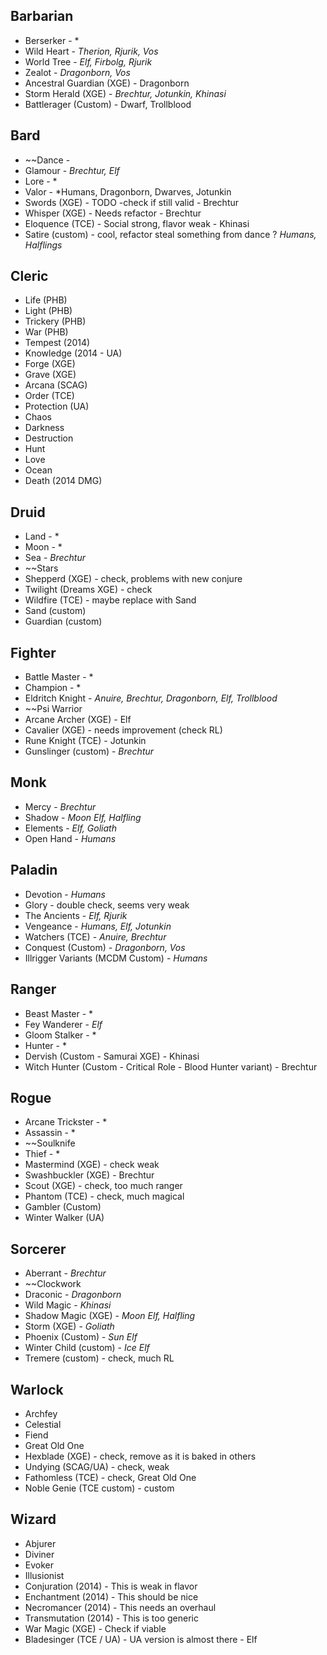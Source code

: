 
## Barbarian
- Berserker - *
- Wild Heart - *Therion, Rjurik, Vos*
- World Tree - *Elf, Firbolg, Rjurik*
- Zealot - *Dragonborn, Vos*
- Ancestral Guardian (XGE) - Dragonborn
- Storm Herald (XGE) - *Brechtur, Jotunkin, Khinasi*
- Battlerager (Custom) - Dwarf, Trollblood

## Bard
- ~~Dance - 
- Glamour - *Brechtur, Elf*
- Lore - *
- Valor - *Humans, Dragonborn, Dwarves, Jotunkin
- Swords (XGE) - TODO -check if still valid - Brechtur
- Whisper (XGE) - Needs refactor - Brechtur
- Eloquence (TCE) - Social strong, flavor weak - Khinasi
- Satire (custom) - cool, refactor steal something from dance ? *Humans, Halflings*

## Cleric
- Life (PHB)
- Light (PHB)
- Trickery (PHB)
- War (PHB)
- Tempest (2014)
- Knowledge (2014 - UA)
- Forge (XGE)
- Grave (XGE)
- Arcana (SCAG)
- Order (TCE)
- Protection (UA)
- Chaos
- Darkness
- Destruction
- Hunt
- Love
- Ocean
- Death (2014 DMG)
## Druid
- Land - *
- Moon - *
- Sea - *Brechtur*
- ~~Stars
- Shepperd (XGE) - check, problems with new conjure 
- Twilight (Dreams XGE) - check
- Wildfire (TCE) - maybe replace with Sand
- Sand (custom)
- Guardian (custom)
## Fighter
- Battle Master - *
- Champion - *
- Eldritch Knight - *Anuire, Brechtur, Dragonborn, Elf, Trollblood*
- ~~Psi Warrior
- Arcane Archer (XGE) - Elf
- Cavalier (XGE) - needs improvement (check RL)
- Rune Knight (TCE) - Jotunkin
- Gunslinger (custom) - *Brechtur*
## Monk
- Mercy - *Brechtur*
- Shadow - *Moon Elf, Halfling*
- Elements - *Elf, Goliath*
- Open Hand - *Humans*

## Paladin
- Devotion - *Humans*
- Glory - double check, seems very weak
- The Ancients - *Elf, Rjurik*
- Vengeance - *Humans, Elf, Jotunkin*
- Watchers (TCE) - *Anuire, Brechtur*
- Conquest (Custom) - *Dragonborn, Vos*
- Illrigger Variants (MCDM Custom) - *Humans*
## Ranger
- Beast Master - *
- Fey Wanderer - *Elf*
- Gloom Stalker - *
- Hunter - *
- Dervish (Custom - Samurai XGE) - Khinasi
- Witch Hunter (Custom - Critical Role - Blood Hunter variant) - Brechtur
## Rogue
- Arcane Trickster - *
- Assassin - *
- ~~Soulknife
- Thief - *
- Mastermind (XGE) -  check weak
- Swashbuckler (XGE) - Brechtur
- Scout (XGE) - check, too much ranger
- Phantom (TCE) - check, much magical
- Gambler (Custom)
- Winter Walker (UA)
## Sorcerer
- Aberrant - *Brechtur*
- ~~Clockwork
- Draconic - *Dragonborn*
- Wild Magic - *Khinasi*
- Shadow Magic (XGE) - *Moon Elf, Halfling*
- Storm (XGE) - *Goliath*
- Phoenix (Custom) - *Sun Elf*
- Winter Child (custom) - *Ice Elf*
- Tremere (custom) - check, much RL 
## Warlock
- Archfey
- Celestial
- Fiend
- Great Old One
- Hexblade (XGE) - check, remove as it is baked in others
- Undying (SCAG/UA) - check, weak
- Fathomless (TCE) - check, Great Old One 
- Noble Genie (TCE custom) - custom
## Wizard
- Abjurer
- Diviner
- Evoker
- Illusionist
- Conjuration (2014) - This is weak in flavor
- Enchantment (2014) - This should be nice
- Necromancer (2014) - This needs an overhaul
- Transmutation (2014) - This is too generic
- War Magic (XGE) - Check if viable
- Bladesinger (TCE / UA) - UA version is almost there - Elf
